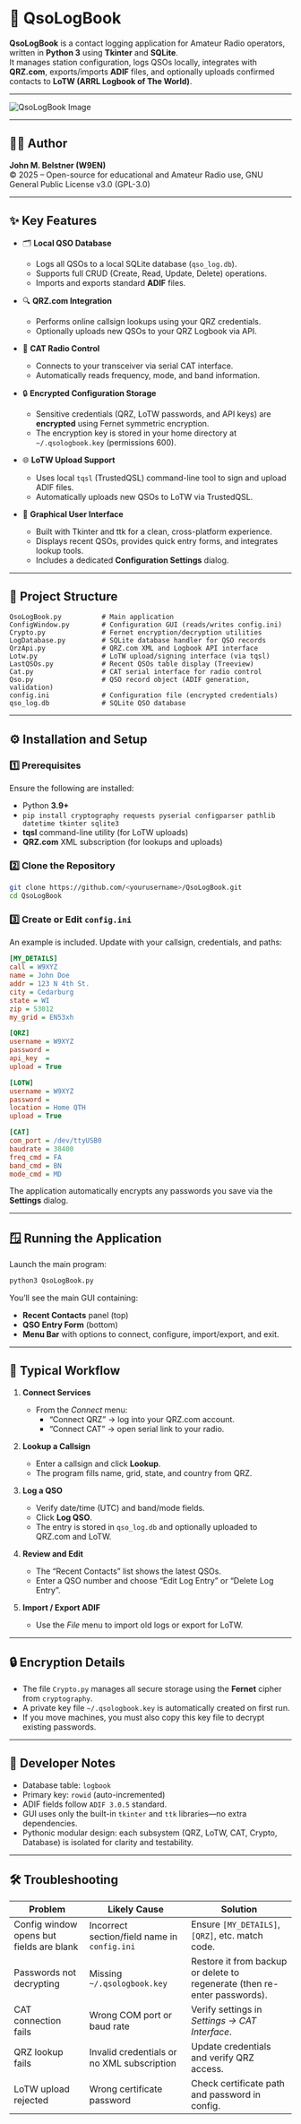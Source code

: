 # 📘 QsoLogBook

**QsoLogBook** is a contact logging application for Amateur Radio operators, written in **Python 3** using **Tkinter** and **SQLite**.  
It manages station configuration, logs QSOs locally, integrates with **QRZ.com**, exports/imports **ADIF** files, and optionally uploads confirmed contacts to **LoTW (ARRL Logbook of The World)**.

---

![QsoLogBook Image](https://raw.githubusercontent.com/john-belstner/QsoLogBook/main/qsologbook_image.png)

---

## 🧑‍💻 Author
**John M. Belstner (W9EN)**  
© 2025 – Open-source for educational and Amateur Radio use, GNU General Public License v3.0 (GPL-3.0)

---

## ✨ Key Features

- 🗂️ **Local QSO Database**  
  - Logs all QSOs to a local SQLite database (`qso_log.db`).  
  - Supports full CRUD (Create, Read, Update, Delete) operations.  
  - Imports and exports standard **ADIF** files.

- 🔍 **QRZ.com Integration**  
  - Performs online callsign lookups using your QRZ credentials.  
  - Optionally uploads new QSOs to your QRZ Logbook via API.

- 📡 **CAT Radio Control**  
  - Connects to your transceiver via serial CAT interface.  
  - Automatically reads frequency, mode, and band information.  

- 🔒 **Encrypted Configuration Storage**  
  - Sensitive credentials (QRZ, LoTW passwords, and API keys) are **encrypted** using Fernet symmetric encryption.  
  - The encryption key is stored in your home directory at `~/.qsologbook.key` (permissions 600).

- 🌐 **LoTW Upload Support**  
  - Uses local `tqsl` (TrustedQSL) command-line tool to sign and upload ADIF files.  
  - Automatically uploads new QSOs to LoTW via TrustedQSL.

- 🧭 **Graphical User Interface**
  - Built with Tkinter and ttk for a clean, cross-platform experience.  
  - Displays recent QSOs, provides quick entry forms, and integrates lookup tools.  
  - Includes a dedicated **Configuration Settings** dialog.

---

## 📁 Project Structure

```
QsoLogBook.py          # Main application
ConfigWindow.py        # Configuration GUI (reads/writes config.ini)
Crypto.py              # Fernet encryption/decryption utilities
LogDatabase.py         # SQLite database handler for QSO records
QrzApi.py              # QRZ.com XML and Logbook API interface
Lotw.py                # LoTW upload/signing interface (via tqsl)
LastQSOs.py            # Recent QSOs table display (Treeview)
Cat.py                 # CAT serial interface for radio control
Qso.py                 # QSO record object (ADIF generation, validation)
config.ini             # Configuration file (encrypted credentials)
qso_log.db             # SQLite QSO database
```

---

## ⚙️ Installation and Setup

### 1️⃣ Prerequisites
Ensure the following are installed:
- Python **3.9+**
- `pip install cryptography requests pyserial configparser pathlib datetime tkinter sqlite3`
- **tqsl** command-line utility (for LoTW uploads)
- **QRZ.com** XML subscription (for lookups and uploads)

### 2️⃣ Clone the Repository
```bash
git clone https://github.com/<yourusername>/QsoLogBook.git
cd QsoLogBook
```

### 3️⃣ Create or Edit `config.ini`
An example is included. Update with your callsign, credentials, and paths:

```ini
[MY_DETAILS]
call = W9XYZ
name = John Doe
addr = 123 N 4th St.
city = Cedarburg
state = WI
zip = 53012
my_grid = EN53xh

[QRZ]
username = W9XYZ
password = 
api_key  = 
upload = True

[LOTW]
username = W9XYZ
password = 
location = Home QTH
upload = True 

[CAT]
com_port = /dev/ttyUSB0
baudrate = 38400
freq_cmd = FA
band_cmd = BN
mode_cmd = MD
```

The application automatically encrypts any passwords you save via the **Settings** dialog.

---

## 🪟 Running the Application

Launch the main program:
```bash
python3 QsoLogBook.py
```

You’ll see the main GUI containing:
- **Recent Contacts** panel (top)
- **QSO Entry Form** (bottom)
- **Menu Bar** with options to connect, configure, import/export, and exit.

---

## 🧭 Typical Workflow

1. **Connect Services**  
   - From the *Connect* menu:  
     - “Connect QRZ” → log into your QRZ.com account.  
     - “Connect CAT” → open serial link to your radio.

2. **Lookup a Callsign**  
   - Enter a callsign and click **Lookup**.  
   - The program fills name, grid, state, and country from QRZ.

3. **Log a QSO**  
   - Verify date/time (UTC) and band/mode fields.  
   - Click **Log QSO**.  
   - The entry is stored in `qso_log.db` and optionally uploaded to QRZ.com and LoTW.

4. **Review and Edit**  
   - The “Recent Contacts” list shows the latest QSOs.  
   - Enter a QSO number and choose “Edit Log Entry” or “Delete Log Entry”.

5. **Import / Export ADIF**  
   - Use the *File* menu to import old logs or export for LoTW.

---

## 🔒 Encryption Details

- The file `Crypto.py` manages all secure storage using the **Fernet** cipher from `cryptography`.  
- A private key file `~/.qsologbook.key` is automatically created on first run.  
- If you move machines, you must also copy this key file to decrypt existing passwords.

---

## 🧰 Developer Notes

- Database table: `logbook`
- Primary key: `rowid` (auto-incremented)
- ADIF fields follow `ADIF 3.0.5` standard.
- GUI uses only the built-in `tkinter` and `ttk` libraries—no extra dependencies.
- Pythonic modular design: each subsystem (QRZ, LoTW, CAT, Crypto, Database) is isolated for clarity and testability.

---

## 🛠️ Troubleshooting

| Problem | Likely Cause | Solution |
|----------|---------------|-----------|
| Config window opens but fields are blank | Incorrect section/field name in `config.ini` | Ensure `[MY_DETAILS]`, `[QRZ]`, etc. match code. |
| Passwords not decrypting | Missing `~/.qsologbook.key` | Restore it from backup or delete to regenerate (then re-enter passwords). |
| CAT connection fails | Wrong COM port or baud rate | Verify settings in *Settings → CAT Interface*. |
| QRZ lookup fails | Invalid credentials or no XML subscription | Update credentials and verify QRZ access. |
| LoTW upload rejected | Wrong certificate password | Check certificate path and password in config. |

